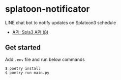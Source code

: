 # splatoon-notificator
LINE chat bot to notify updates on Splatoon3 schedule
- [API: Spla3 API (β)](https://spla3.yuu26.com/)

## Get started
Add `.env` file and run below commands
```
$ poetry install
$ poetry run main.py
```